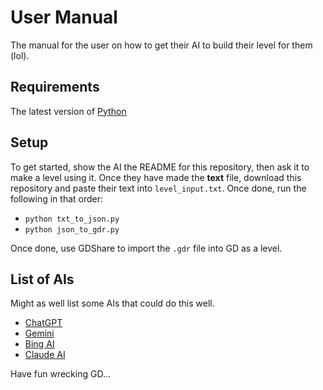 # User Manual
The manual for the user on how to get their AI to build their level for them (lol).

## Requirements
The latest version of [Python](https://python.org)

## Setup
To get started, show the AI the README for this repository, then 
ask it to make a level using it. Once they have made the **text** file, download this repository and paste their text into `level_input.txt`. Once done, run the following
in that order:
- `python txt_to_json.py`
- `python json_to_gdr.py`

Once done, use GDShare to import the `.gdr` file into GD as a level.
## List of AIs
Might as well list some AIs that could do this well.
- [ChatGPT](https://chatgpt.com)
- [Gemini](https://gemini.google.com)
- [Bing AI](https://bing.com/chat)
- [Claude AI](https://claude.ai)

Have fun wrecking GD...
